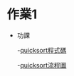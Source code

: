 # 作業1
 * 功課
 
      -[quicksort程式碼](https://github.com/jacob13jacob13/myself-/blob/master/HW1/quicksort.py)
      
      -[quicksort流程圖](https://github.com/jacob13jacob13/myself-/blob/master/HW5/BFS%E5%AD%B8%E7%BF%92%E6%AD%B7%E7%A8%8B%E3%80%81%E6%B5%81%E7%A8%8B%E5%9C%96.ipynb.pdf)
      
     
